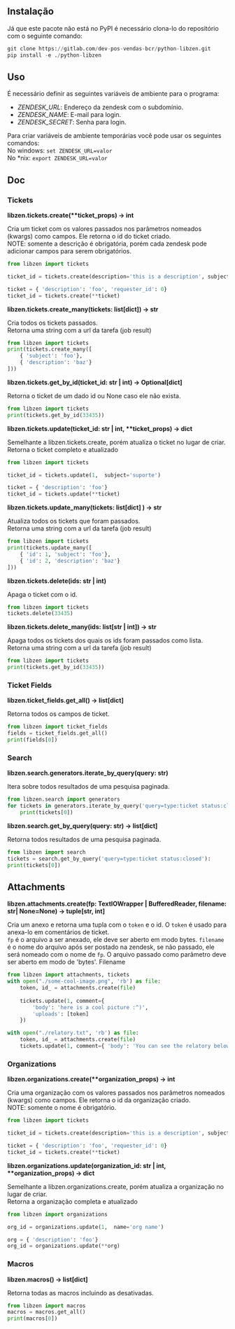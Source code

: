
  

## Instalação

Já que este pacote não está no PyPI é necessário clona-lo do repositório com o seguinte comando:

```python
git clone https://gitlab.com/dev-pos-vendas-bcr/python-libzen.git
pip install -e ./python-libzen
```

## Uso

É necessário definir as seguintes variáveis de ambiente para o programa:

* _ZENDESK_URL_: Endereço da zendesk com o subdomínio.  
* _ZENDESK_NAME_:  E-mail para login.  
* _ZENDESK_SECRET_: Senha para login.

Para criar variáveis de ambiente temporárias você pode usar os seguintes comandos:  
No windows: ``set ZENDESK_URL=valor``  
No *nix: ``export ZENDESK_URL=valor``  

## Doc

### Tickets

**libzen.tickets.create(\*\*ticket_props) -> int**  

Cria um ticket com os valores passados nos parâmetros nomeados (kwargs) como campos. Ele retorna o id do ticket criado.  
NOTE: somente a descrição é obrigatória, porém cada zendesk pode adicionar campos para serem obrigatórios.  
```python
from libzen import tickets

ticket_id = tickets.create(description='this is a description', subject='suporte')

ticket = { 'description': 'foo', 'requester_id': 0}
ticket_id = tickets.create(**ticket)
```

**libzen.tickets.create_many(tickets: list[dict]) -> str**  

Cria todos os tickets passados.  
Retorna uma string com a url da tarefa (job result)
```python
from libzen import tickets
print(tickets.create_many([
	{ 'subject': 'foo'},
	{ 'description': 'baz'}
]))
```

**libzen.tickets.get_by_id(ticket_id: str | int) -> Optional[dict]**  

Retorna o ticket de um dado id ou None caso ele não exista.
```python
from libzen import tickets
print(tickets.get_by_id(33435))
```

**libzen.tickets.update(ticket_id: str | int, \*\*ticket_props) -> dict**  

Semelhante a libzen.tickets.create, porém atualiza o ticket no lugar de criar.  
Retorna o ticket completo e atualizado  
```python
from libzen import tickets

ticket_id = tickets.update(1,  subject='suporte')

ticket = { 'description': 'foo'}
ticket_id = tickets.update(**ticket)
```

**libzen.tickets.update_many(tickets: list[dict] ) -> str**  

Atualiza todos os tickets que foram passados.  
Retorna uma string com a url da tarefa (job result)
```python
from libzen import tickets
print(tickets.update_many([
	{ 'id': 1, 'subject': 'foo'},
	{ 'id': 2, 'description': 'baz'}
]))
```

**libzen.tickets.delete(ids: str | int)**  

Apaga o ticket com o id.    
```python
from libzen import tickets
tickets.delete(33435)
```

**libzen.tickets.delete_many(ids: list[str | int]) -> str**  

Apaga todos os tickets dos quais os ids foram passados como lista.    
Retorna uma string com a url da tarefa (job result)
```python
from libzen import tickets
print(tickets.get_by_id(33435))
```

### Ticket Fields

**libzen.ticket_fields.get_all() -> list[dict]**  

Retorna todos os campos de ticket.
```python
from libzen import ticket_fields
fields = ticket_fields.get_all()
print(fields[0])
```

### Search

**libzen.search.generators.iterate_by_query(query: str)**  

Itera sobre todos resultados de uma pesquisa paginada.
```python
from libzen.search import generators
for tickets in generators.iterate_by_query('query=type:ticket status:closed'):
	print(tickets[0])
```

**libzen.search.get_by_query(query: str) -> list[dict]**  

Retorna todos resultados de uma pesquisa paginada.
```python
from libzen import search
tickets = search.get_by_query('query=type:ticket status:closed'):
print(tickets[0])
```

## Attachments

**libzen.attachments.create(fp: TextIOWrapper | BufferedReader, filename: str| None=None) -> tuple[str, int]**  

Cria um anexo e retorna uma tupla com o ``token`` e o id. O ``token`` é usado para anexa-lo em comentários de ticket.  
``fp`` é o arquivo a ser anexado, ele deve ser aberto em modo bytes. ``filename`` é o nome do arquivo após ser postado na zendesk, se não passado, ele será nomeado com o nome de ``fp``.
O arquivo passado como parâmetro deve ser aberto em modo de 'bytes'. Filename 
```python
from libzen import attachments, tickets
with open("./some-cool-image.png", 'rb') as file:
    token, id_ = attachments.create(file)
	
    tickets.update(1, comment={
        'body': 'here is a cool picture :^)',
        'uploads': [token]
    })

with open("./relatory.txt", 'rb') as file:
    token, id_ = attachments.create(file)
	tickets.update(1, comment={ 'body': 'You can see the relatory below.', 'uploads': [token] })	
```

### Organizations

**libzen.organizations.create(\*\*organization_props) -> int**  

Cria uma organização com os valores passados nos parâmetros nomeados (kwargs) como campos. Ele retorna o id da organização criado.  
NOTE: somente o nome é obrigatório.    
```python
from libzen import tickets

ticket_id = tickets.create(description='this is a description', subject='suporte')

ticket = { 'description': 'foo', 'requester_id': 0}
ticket_id = tickets.create(**ticket)
```

**libzen.organizations.update(organization_id: str | int, \*\*organization_props) -> dict**  

Semelhante a libzen.organizations.create, porém atualiza a organização no lugar de criar.  
Retorna a organização completa e atualizado  
```python
from libzen import organizations

org_id = organizations.update(1,  name='org name')

org = { 'description': 'foo'}
org_id = organizations.update(**org)
```

### Macros

**libzen.macros() -> list[dict]**  

Retorna todas as macros incluindo as desativadas.
```python
from libzen import macros
macros = macros.get_all()
print(macros[0])
```
